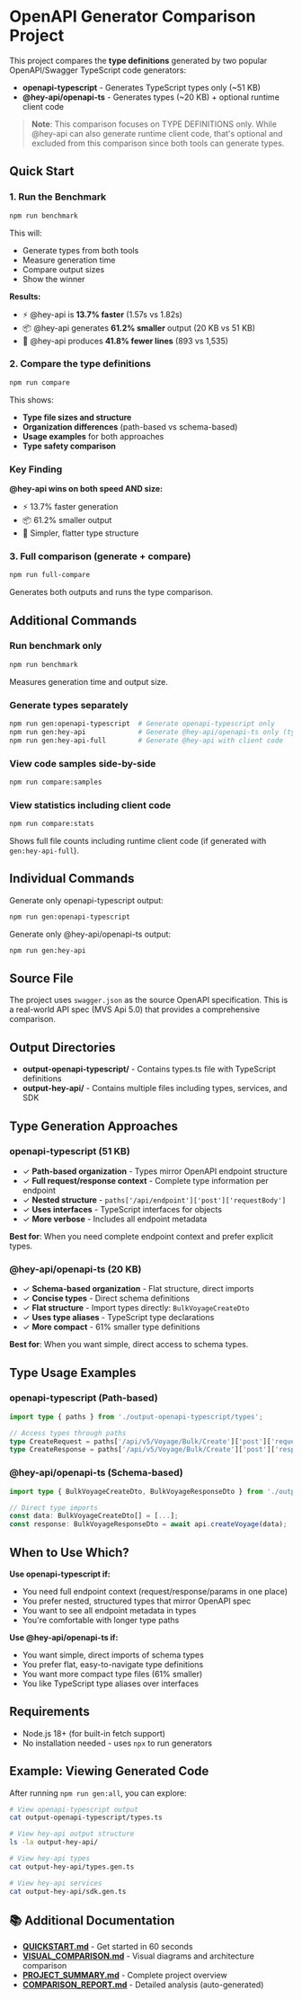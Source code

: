 # OpenAPI Generator Comparison Project

This project compares the **type definitions** generated by two popular OpenAPI/Swagger TypeScript code generators:
- **openapi-typescript** - Generates TypeScript types only (~51 KB)
- **@hey-api/openapi-ts** - Generates types (~20 KB) + optional runtime client code

> **Note**: This comparison focuses on TYPE DEFINITIONS only. While @hey-api can also generate runtime client code, that's optional and excluded from this comparison since both tools can generate types.

## Quick Start

### 1. Run the Benchmark

```bash
npm run benchmark
```

This will:
- Generate types from both tools
- Measure generation time
- Compare output sizes
- Show the winner

**Results:**
- ⚡ @hey-api is **13.7% faster** (1.57s vs 1.82s)
- 📦 @hey-api generates **61.2% smaller** output (20 KB vs 51 KB)
- 📝 @hey-api produces **41.8% fewer lines** (893 vs 1,535)

### 2. Compare the type definitions

```bash
npm run compare
```

This shows:
- **Type file sizes and structure**
- **Organization differences** (path-based vs schema-based)
- **Usage examples** for both approaches
- **Type safety comparison**

### Key Finding

**@hey-api wins on both speed AND size:**
- ⚡ 13.7% faster generation
- 📦 61.2% smaller output
- 📝 Simpler, flatter type structure

### 3. Full comparison (generate + compare)

```bash
npm run full-compare
```

Generates both outputs and runs the type comparison.

## Additional Commands

### Run benchmark only
```bash
npm run benchmark
```
Measures generation time and output size.

### Generate types separately
```bash
npm run gen:openapi-typescript  # Generate openapi-typescript only
npm run gen:hey-api             # Generate @hey-api/openapi-ts only (types-only mode)
npm run gen:hey-api-full        # Generate @hey-api with client code
```

### View code samples side-by-side

```bash
npm run compare:samples
```

### View statistics including client code

```bash
npm run compare:stats
```

Shows full file counts including runtime client code (if generated with `gen:hey-api-full`).

## Individual Commands

Generate only openapi-typescript output:
```bash
npm run gen:openapi-typescript
```

Generate only @hey-api/openapi-ts output:
```bash
npm run gen:hey-api
```

## Source File

The project uses `swagger.json` as the source OpenAPI specification. This is a real-world API spec (MVS Api 5.0) that provides a comprehensive comparison.

## Output Directories

- **output-openapi-typescript/** - Contains types.ts file with TypeScript definitions
- **output-hey-api/** - Contains multiple files including types, services, and SDK

## Type Generation Approaches

### openapi-typescript (51 KB)
- ✓ **Path-based organization** - Types mirror OpenAPI endpoint structure
- ✓ **Full request/response context** - Complete type information per endpoint
- ✓ **Nested structure** - `paths['/api/endpoint']['post']['requestBody']`
- ✓ **Uses interfaces** - TypeScript interfaces for objects
- ✓ **More verbose** - Includes all endpoint metadata

**Best for**: When you need complete endpoint context and prefer explicit types.

### @hey-api/openapi-ts (20 KB)
- ✓ **Schema-based organization** - Flat structure, direct imports
- ✓ **Concise types** - Direct schema definitions
- ✓ **Flat structure** - Import types directly: `BulkVoyageCreateDto`
- ✓ **Uses type aliases** - TypeScript type declarations
- ✓ **More compact** - 61% smaller type definitions

**Best for**: When you want simple, direct access to schema types.

## Type Usage Examples

### openapi-typescript (Path-based)
```typescript
import type { paths } from './output-openapi-typescript/types';

// Access types through paths
type CreateRequest = paths['/api/v5/Voyage/Bulk/Create']['post']['requestBody']['content']['application/json'];
type CreateResponse = paths['/api/v5/Voyage/Bulk/Create']['post']['responses']['202']['content']['application/json'];
```

### @hey-api/openapi-ts (Schema-based)
```typescript
import type { BulkVoyageCreateDto, BulkVoyageResponseDto } from './output-hey-api/types.gen';

// Direct type imports
const data: BulkVoyageCreateDto[] = [...];
const response: BulkVoyageResponseDto = await api.createVoyage(data);
```

## When to Use Which?

**Use openapi-typescript if:**
- You need full endpoint context (request/response/params in one place)
- You prefer nested, structured types that mirror OpenAPI spec
- You want to see all endpoint metadata in types
- You're comfortable with longer type paths

**Use @hey-api/openapi-ts if:**
- You want simple, direct imports of schema types
- You prefer flat, easy-to-navigate type definitions
- You want more compact type files (61% smaller)
- You like TypeScript type aliases over interfaces

## Requirements

- Node.js 18+ (for built-in fetch support)
- No installation needed - uses `npx` to run generators

## Example: Viewing Generated Code

After running `npm run gen:all`, you can explore:

```bash
# View openapi-typescript output
cat output-openapi-typescript/types.ts

# View hey-api output structure
ls -la output-hey-api/

# View hey-api types
cat output-hey-api/types.gen.ts

# View hey-api services
cat output-hey-api/sdk.gen.ts
```

## 📚 Additional Documentation

- **[QUICKSTART.md](QUICKSTART.md)** - Get started in 60 seconds
- **[VISUAL_COMPARISON.md](VISUAL_COMPARISON.md)** - Visual diagrams and architecture comparison
- **[PROJECT_SUMMARY.md](PROJECT_SUMMARY.md)** - Complete project overview
- **[COMPARISON_REPORT.md](COMPARISON_REPORT.md)** - Detailed analysis (auto-generated)

